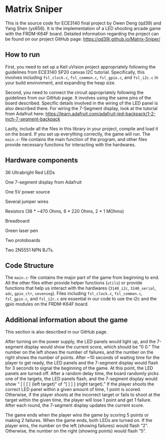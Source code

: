 # Matrix Sniper

This is the source code for ECE3140 final project by Owen Deng (qd39) and Yang Shen (ys656). It is the implementation of a LED shooting arcade game with the FRDM-K64F board. Detailed information regarding the project can be found on our project GitHub page: https://qd39l.github.io/Matrix-Sniper/

## How to run

First, you need to set up a Keil uVision project appropriately following the guidelines from ECE3140 SP20 canvas I2C tutorial. Specifically, this involves including `fsl_clock.c`, `fsl_common.c`, `fsl_gpio.c`, and `fsl_i2c.c` in your build environment, and expanding the heap size.

Second, you need to connect the circuit appropriately following the guidelines from our GitHub page. It involves using the same pins of the board described. Specific details involved in the wiring of the LED panel is also described there. For wiring the 7-Segment display, look at the tutorial from Adafruit here: https://learn.adafruit.com/adafruit-led-backpack/1-2-inch-7-segment-backpack

Lastly, include all the files in this library in your project, compile and load it on the board. If you set up everything correctly, the game will run. The `main.c`· file contains the main function of the program, and other files provide necessary functions for interacting with the hardwares.

## Hardware components

36 Ultrabright Red LEDs


One 7-segment display from Adafruit


One 5V power source


Several jumper wires


Resistors (38 * ~470 Ohms, 6 * 220 Ohms, 2 * 1 MOhms)


Breadboard


Green laser pen


Two protoboards


Two 2N5551 NPN BJTs.

## Code Structure

The `main.c`· file contains the major part of the game from beginning to end. All the other files either provide helper functions (`utils`) or provide functions that help us interact with the hardwares (`3140_i2c`, `3140_serial`, `adc`, `gpio_ctr`, `sevenseg`). Files including `fsl_clock.c`, `fsl_common.c`, `fsl_gpio.c`, and `fsl_i2c.c` are essential in our code to use the i2c and the gpio modules on the FRDM-K64F board.

## Additional information about the game

This section is also described in our GitHub page.

After turning on the power supply, the LED panels would light up, and the 7-segment display would show the current score, which should be “0  0.” The number on the left shows the number of failures, and the number on the right shows the number of points. After ~10 seconds of waiting time for the player to get ready, the LED panels and the 7-segment display would flash for 3 seconds to signal the beginning of the game. At this point, the LED panels are turned off. After a random delay time, the board randomly picks one of the targets, the LED panels flash, and the 7-segment display would show “ [ [ [ [ (left target)” of “] ] ] ] (right target).” If the player shoots the correct LED panel within a given amount of time, 1 point is scored. Otherwise, if the player shoots at the incorrect target or fails to shoot at the target within the given time, the player will lose 1 point and get 1 failure. After each round, the 7-segment display updates the current score. 

The game ends when the player wins the game by scoring 5 points or making 2 failures. When the game ends, both LEDs are turned on. If the player wins, the number on the left (showing failures) would flash “2”. Otherwise, the number on the right (showing points) would flash “5”.

